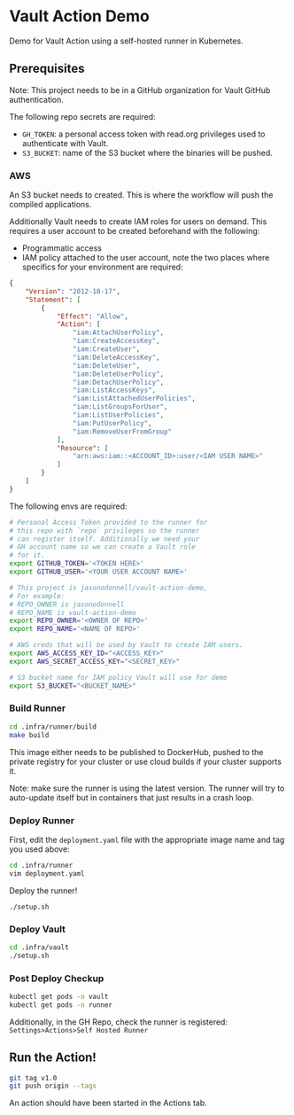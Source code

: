 # Vault Action Demo

Demo for Vault Action using a self-hosted runner in Kubernetes.

## Prerequisites

Note: This project needs to be in a GitHub organization for Vault GitHub authentication.

The following repo secrets are required:

* `GH_TOKEN`: a personal access token with read.org privileges used to authenticate with Vault.
* `S3_BUCKET`: name of the S3 bucket where the binaries will be pushed.

### AWS

An S3 bucket needs to created. This is where the workflow will push the compiled
applications.

Additionally Vault needs to create IAM roles for users on demand. This requires a
user account to be created beforehand with the following:

* Programmatic access
* IAM policy attached to the user account,
  note the two places where specifics for your environment are required:
```json
{
    "Version": "2012-10-17",
    "Statement": [
        {
            "Effect": "Allow",
            "Action": [
                "iam:AttachUserPolicy",
                "iam:CreateAccessKey",
                "iam:CreateUser",
                "iam:DeleteAccessKey",
                "iam:DeleteUser",
                "iam:DeleteUserPolicy",
                "iam:DetachUserPolicy",
                "iam:ListAccessKeys",
                "iam:ListAttachedUserPolicies",
                "iam:ListGroupsForUser",
                "iam:ListUserPolicies",
                "iam:PutUserPolicy",
                "iam:RemoveUserFromGroup"
            ],
            "Resource": [
                "arn:aws:iam::<ACCOUNT_ID>:user/<IAM USER NAME>"
            ]
        }
    ]
}
```

The following envs are required:

```bash
# Personal Access Token provided to the runner for
# this repo with `repo` privileges so the runner
# can register itself. Additionally we need your
# GH account name so we can create a Vault role
# for it.
export GITHUB_TOKEN='<TOKEN HERE>'
export GITHUB_USER='<YOUR USER ACCOUNT NAME>'

# This project is jasonodonnell/vault-action-demo,
# For example:
# REPO_OWNER is jasonodonnell
# REPO_NAME is vault-action-demo
export REPO_OWNER='<OWNER OF REPO>'
export REPO_NAME='<NAME OF REPO>'

# AWS creds that will be used by Vault to create IAM users.
export AWS_ACCESS_KEY_ID="<ACCESS_KEY>"
export AWS_SECRET_ACCESS_KEY="<SECRET_KEY>"

# S3 bucket name for IAM policy Vault will use for demo
export S3_BUCKET="<BUCKET_NAME>"
```

### Build Runner

```bash
cd .infra/runner/build
make build
```

This image either needs to be published to DockerHub, pushed
to the private registry for your cluster or use cloud builds
if your cluster supports it.

Note: make sure the runner is using the latest version. The runner
will try to auto-update itself but in containers that just results
in a crash loop.

### Deploy Runner

First, edit the `deployment.yaml` file with the appropriate image
name and tag you used above:

```bash
cd .infra/runner
vim deployment.yaml
```

Deploy the runner!
```
./setup.sh
```

### Deploy Vault

```bash
cd .infra/vault
./setup.sh
```

### Post Deploy Checkup

```bash
kubectl get pods -n vault
kubectl get pods -n runner
```

Additionally, in the GH Repo, check the runner is registered:
  `Settings>Actions>Self Hosted Runner`

## Run the Action!

```bash
git tag v1.0
git push origin --tags
```

An action should have been started in the Actions tab.
